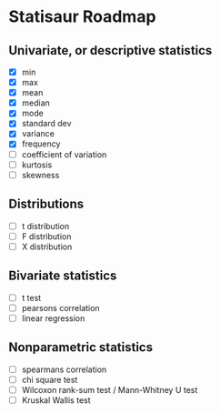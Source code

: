 # Statisaur Roadmap

## Univariate, or descriptive statistics

- [x] min
- [x] max
- [x] mean
- [x] median
- [x] mode
- [x] standard dev
- [x] variance
- [x] frequency
- [ ] coefficient of variation
- [ ] kurtosis
- [ ] skewness

## Distributions

- [ ] t distribution
- [ ] F distribution
- [ ] X distribution

## Bivariate statistics

- [ ] t test
- [ ] pearsons correlation
- [ ] linear regression

## Nonparametric statistics

- [ ] spearmans correlation
- [ ] chi square test
- [ ] Wilcoxon rank-sum test / Mann-Whitney U test
- [ ] Kruskal Wallis test
